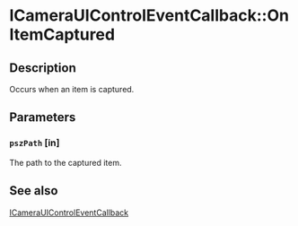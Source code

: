 # ICameraUIControlEventCallback::OnItemCaptured

## Description

Occurs when an item is captured.

## Parameters

### `pszPath` [in]

The path to the captured item.

## See also

[ICameraUIControlEventCallback](https://learn.microsoft.com/windows/desktop/api/camerauicontrol/nn-camerauicontrol-icamerauicontroleventcallback)